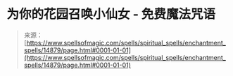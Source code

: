 <!--yml

category: 未分类

date: 2024-06-12 18:53:59

-->

# 为你的花园召唤小仙女 - 免费魔法咒语

> 来源：[https://www.spellsofmagic.com/spells/spiritual_spells/enchantment_spells/14879/page.html#0001-01-01](https://www.spellsofmagic.com/spells/spiritual_spells/enchantment_spells/14879/page.html#0001-01-01)

